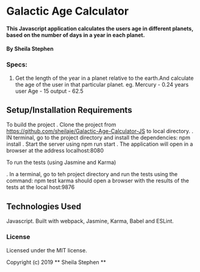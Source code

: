 # Galactic Age Calculator

#### This Javascript application calculates the users age in different planets, based on the number of days in a year in each planet.

#### By Sheila Stephen

### Specs:

1. Get the length of the year in a planet relative to the earth.And calculate the age of the user in that particular planet.
eg. Mercury - 0.24 years
    user Age - 15
    output - 62.5


## Setup/Installation Requirements
To build the project
. Clone the project from https://github.com/sheilaje/Galactic-Age-Calculator-JS to local directory.
. IN terminal, go to the project directory and install the dependencies:
              npm install
. Start the server using
              npm run start
. The application will open in a browser at the address localhost:8080

To run the tests (using Jasmine and Karma)

. In a terminal, go to teh project directory and run the tests using the command:
              npm test
karma should open a browser with the results of the tests at the local host:9876

## Technologies Used

Javascript. Built with webpack, Jasmine, Karma, Babel and ESLint.

### License

Licensed under the MIT license.

Copyright (c) 2019 ** Sheila Stephen **
